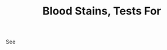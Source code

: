 ---
title: Blood Stains, Tests For
letter: B
permalink: "/definitions/bld-blood-stains-tests-for.html"
body: See
published_at: '2018-07-07'
source: Black's Law Dictionary 2nd Ed (1910)
layout: post
---